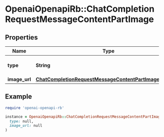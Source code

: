 # OpenaiOpenapiRb::ChatCompletionRequestMessageContentPartImage

## Properties

| Name | Type | Description | Notes |
| ---- | ---- | ----------- | ----- |
| **type** | **String** | The type of the content part. |  |
| **image_url** | [**ChatCompletionRequestMessageContentPartImageImageUrl**](ChatCompletionRequestMessageContentPartImageImageUrl.md) |  |  |

## Example

```ruby
require 'openai-openapi-rb'

instance = OpenaiOpenapiRb::ChatCompletionRequestMessageContentPartImage.new(
  type: null,
  image_url: null
)
```

